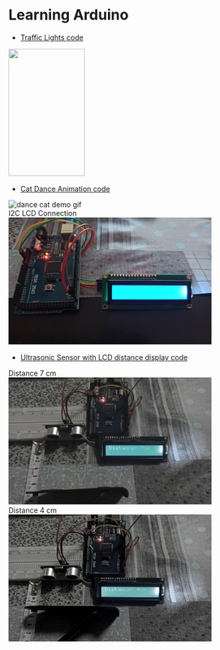 # Learning Arduino

- [Traffic Lights code](traffic_light.ino)

<img src="traffic_light.gif" width="150" height="250"> <br>

- [Cat Dance Animation code](dance_cat_animation.ino)

<img src="cat_dance_gif.gif" width="400" height="250" alt="dance cat demo gif"><br>I2C LCD Connection<br><img src="cat_dance_photo.jpg" width="400" height="250" alt="lcd connection">

- [Ultrasonic Sensor with LCD distance display code](ultrasonic_sensor.ino)

Distance 7 cm  <br>
<img src="ultrasonic_sensor (1).jpg" width="400" height="250" alt="dance cat demo gif"><br>
Distance 4 cm
<br><img src="ultrasonic_sensor (2).jpg" width="400" height="250" alt="lcd connection">
